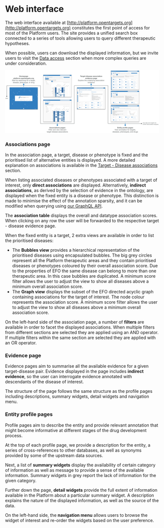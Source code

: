 # Web interface

The web interface available at [http://platform.opentargets.org](http://platform.opentargets.org) constitutes the first point of access for most of the Platform users. The site provides a unified search box connected to a series of tools allowing users to query different therapeutic hypotheses.

When possible, users can download the displayed information, but we invite users to visit the [Data access](data-access/) section when more complex queries are under consideration.

![](<.gitbook/assets/Web interface overall journey image (documentation image).png>)

### Associations page

In the association page, a target, disease or phenotype is fixed and the prioritised list of alternative entities is displayed. A more detailed explanation on associations is available in the [Target - Disease associations](associations.md) section.

When listing associated diseases or phenotypes associated with a target of interest, only **direct associations** are displayed. Alternatively, **indirect associations**, as derived by the selection of evidence in the ontology, are displayed when the fixed entity is a disease or phenotype. This distinction is made to minimise the effect of the annotation sparsity, and it can be modified when querying using [our GraphQL API](data-access/graphql-api.md).

The **association table** displays the overall and datatype association scores. When clicking on any row the user will be forwarded to the respective target - disease evidence page.

When the fixed entity is a target, 2 extra views are available in order to list the prioritised diseases:

* The **Bubbles view** provides a hierarchical representation of the prioritised diseases using encapsulated bubbles. The big grey circles represent all the Platform therapeutic areas and they contain prioritised diseases or phenotypes coloured by their overall association score. Due to the properties of EFO the same disease can belong to more than one therapeutic area. In this case bubbles are duplicated. A minimum score filter allows the user to adjust the view to show all diseases above a minimum overall association score.
* The **Graph view** displays the subset of the EFO directed acyclic graph containing associations for the target of interest. The node colour represents the association score. A minimum score filter allows the user to adjust the view to show all diseases above a minimum overall association score.

On the left-hand side of the association page, a number of **filters** are available in order to facet the displayed associations. When multiple filters from different sections are selected they are applied using an AND operator. If multiple filters within the same section are selected they are applied with an OR operator.

### Evidence page

Evidence pages aim to summarise all the available evidence for a given target-disease pair. Evidence displayed in the page includes **indirect evidence**, so the user can interrogate evidence annotated with descendants of the disease of interest.

The structure of the page follows the same structure as the profile pages including descriptions, summary widgets, detail widgets and navigation menu.

### Entity profile pages

Profile pages aim to describe the entity and provide relevant annotation that might become informative at different stages of the drug development process.

At the top of each profile page, we provide a description for the entity, a series of cross-references to other databases, as well as synonyms provided by some of the upstream data sources.

Next, a list of **summary widgets** display the availability of certain category of information as well as message to provide a sense of the available information. Summary widgets in grey report the lack of information for the given category.

Further down the page, **detail widgets** provide the full extent of information available in the Platform about a particular summary widget. A description explains the nature of the displayed information, as well as the source of the data.

On the left-hand side, the **navigation menu** allows users to browse the widget of interest and re-order the widgets based on the user preference.
